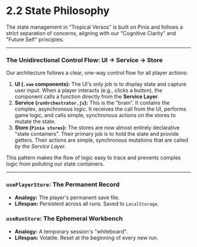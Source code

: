 # 2.2 State Philosophy

The state management in "Tropical Versos" is built on Pinia and follows a strict separation of concerns, aligning with our "Cognitive Clarity" and "Future Self" principles.

---
### The Unidirectional Control Flow: UI -> Service -> Store
Our architecture follows a clear, one-way control flow for all player actions:
1.  **UI (`.vue` components):** The UI's only job is to display state and capture user input. When a player interacts (e.g., clicks a button), the component calls a function directly from the **Service Layer**.
2.  **Service (`runOrchestrator.js`):** This is the "brain". It contains the complex, asynchronous logic. It receives the call from the UI, performs game logic, and calls simple, synchronous actions on the stores to mutate the state.
3.  **Store (`Pinia stores`):** The stores are now almost entirely declarative "state containers". Their primary job is to hold the state and provide getters. Their actions are simple, synchronous mutations that are called *by the Service Layer*.

This pattern makes the flow of logic easy to trace and prevents complex logic from polluting our state containers.

---
### `usePlayerStore`: The Permanent Record
- **Analogy:** The player's permanent save file.
- **Lifespan:** Persistent across all runs. Saved to `LocalStorage`.

### `useRunStore`: The Ephemeral Workbench
- **Analogy:** A temporary session's "whiteboard".
- **Lifespan:** Volatile. Reset at the beginning of every new run.
